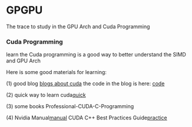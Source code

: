 # GPGPU
The trace to study in the GPU Arch and Cuda Programming 


### Cuda Programming
learn the Cuda programming is a good way to better understand the SIMD and GPU Arch

Here is some good materials for learning:

(1) good blog [blogs about cuda](https://face2ai.com/program-blog/#GPU%E7%BC%96%E7%A8%8B%EF%BC%88CUDA%EF%BC%89)
    the code in the blog is here: [code](https://github.com/Tony-Tan/CUDA_Freshman)

(2) quick way to learn cuda[quick](https://zhuanlan.zhihu.com/p/34587739)

(3) some books
    Professional-CUDA-C-Programming


(4) Nvidia Manual[manual](https://docs.nvidia.com/cuda/cuda-c-programming-guide/index.html)
    CUDA C++ Best Practices Guide[practice](https://docs.nvidia.com/cuda/cuda-c-best-practices-guide/index.html)
